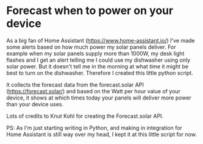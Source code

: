 # Forecast when to power on your device
As a big fan of Home Assistant (https://www.home-assistant.io/) I've made some alerts based on how much power my solar panels deliver. For example when my solar panels supply more than 1000W, my desk light flashes and I get an alert telling me I could use my dishwasher using only solar power. But it doesn't tell me in the morning at what time it might be best to turn on the dishwasher. Therefore I created this little python script.

It collects the forecast data from the forecast.solar API (https://forecast.solar/) and based on the Watt per hour value of your device, it shows at which times today your panels will deliver more power than your device uses.

Lots of credits to Knut Kohl for creating the Forecast.solar API.

PS: As I'm just starting writing in Python, and making in integration for Home Assistant is still way over my head, I kept it at this little script for now.

